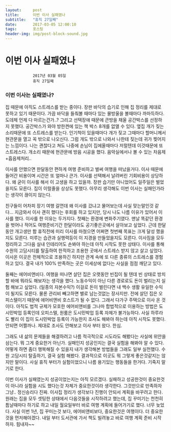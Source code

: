 ```yaml
---
layout:	    post
title: 	    이번 이사 실패였나
subtitle:   "휴직 27일째"
date:       2017-03-05 12:00:10 
tags:       포스팅
header-img: img/post-block-sound.jpg
---
```


# 	    이번 이사 실패였나
```
			2017년 03월 05일
			휴직 27일째
```

### 이번 이사는 실패였나?

집 때문에 아직도 스트레스를 받는 중이다. 장판 바닥의 습기로 인해 집 정리를 제대로 못하고 있기 때문이다. 가끔 바닥을 들춰볼 때마다 있는 물방울을 볼때마다 까마득하다. 도데체 언제 다 마르는건가..? 그리고 선택장애 때문에 큰방을 채울 공간박스를 선정하지 못했다. 공간박스가 와야 방한켠에 있는 책 박스 8개를 없앨 수 있다. 옆집 개가 짖는 소리때문에 또 스트레스를 받는다. 인기척이 있을때마다 개가 짖고 그때마다 할머니께서 현관문을 열고 꼭 밖으로 나오신다. 그럼 개도 밖으로 나와서 나한테 짖는데 귀가 찢어지는 느낌이다. 나는 괜찮다고 쳐도 나중에 손님이 집에올때마다 저럴텐데 이것때문에 또 스트레스다. 개소리 때문에 현관문에 방음 시공을 했다. 음악실에서나 볼 수 있는 차음제+흡음제처리..

이사를 안했으면 한달동안 편하게 여행 준비하고 벌써 여행을 떠났을거다. 이사 때문에 들어간 비용이며 시간은 또 얼마나 큰가. 이사를 선택해서 날려버린 기회비용이 상당하다. 왜 굳이 이사를 해서 이 고생을 하고 있을까. 장판 습기만 아니었어도 일주일은 벌었을지도 모른다. 집이 이럴줄을 상상도 못했다. 아무리 생각해도 이번 이사는 실패인가라는 생각이 끊이지 않는다.

친구들이 어차피 장기 여행 갈껀데 왜 이사를 갔냐고 물어보는데 사실 맞는말인것 같다... 지금와서 이사 괜히 했다는 후회를 하고 있지만, 당시 나도 나름 이유가 있어서 이사를 했다. 이사를 한 이유는 두가지다. 첫째는 환경에 변화주기였다. 맨날 똑같던 환경을 벗어나 적어도 여행준비기간 한달이라도 공기좋은곳에서 살아보고 싶었다. 근데 한달동안 개고생만 함 휴직전에 미리 이사를 마쳤으면 어쩌면 첫번째 목표는 크게 달성 했을지도 모른다. 미루는 습관과 실행력등이 이 지경을 만들었을지도 모른다. 이사짐을 모두 정리하고 그다음 실내 인테리어도 손봐야 하는데 아직 시작도 못한 상태다. 이사를 통해 수원의 고담시티를 탈출하여 한적하고 조용한 곳에서 스트레스 받지 않고 살고 싶었다. 이사온 이곳은 전체적으로 조용하긴 하지만 관계 속에 또 다른 종류의 스트레스를 경험하고 있다. 결국 내가 100% 만족하는 곳은 이세상에 없다는 사실을 점점 깨닫고 있다.

둘째는 에어비앤비다. 여행을 떠나면 살던 집은 오랫동안 빈집이 될 텐데 빈 상태로 방치할 바에 뭐라도 해보자는 생각을 했다. 노동수익이 아닌 다른 경로로도 돈이 벌리는지 실험 해보고 싶었다. (일종의 자본수익?) 이걸로 돈이 벌린다면 내 백수 생활 유일한 수익이 될지도 모른다. 물론 관리비 빼고하면 별로 남는것없는 장사지만. 전에 살던 집은 오피스텔이기 때문에 에어비앤비 호스트가 될 수 없다. 그래서 다가구 주택으로 이사 온 것이다. 아직도 법적 규제가 모호한 에어비앤비를 그나마 합법적으로 이용하는 방법은 도시민박업 등록인데 오피스텔, 원룸은 도시민박업 등록 자체가 불가능하다. 사실 하루라도 빨리 이 집이 도시민박업 등록이 가능한지 조사도 해봐야 하는데 아직 시작도 못했다. 안되면 어쩔까나. 제대로 조사도 안해보고 이사 부터 왔다. 한심.

그래도 내 삶의 문제들을 해결하려고 나름 적극적으로 시도라도 해봤다는 사실에 위안을 삼는다. 뭐 그게 중요한거 아닌가. 실패인지 성공인지는 결국 실험을 해봐야 알 수 있다. 어떻게 하면 좀더 행복해질 수 있을지 내가 생각해본 방법들을 그래도 일부 실천했다. 수원 고담시티 탈출하기, 결국 실험 해봤다. 결과적으로 이곳도 뭐 그렇게 좋은것같지는 않지만 말이다. 사실 휴직 부터가 실험이었으니 나름 용기있는 행동들을 한거다. 기죽지 말기로 한다.

이번 이사가 실패였는지 성공이었는지는 아직 모르겠다. 실패하고 성공한것이 중요한것이 아니라 실험을 시도 했다는것 자체가 중요한것이라 생각한다. 그것만으로 만족하자 그냥.. 정신승리다 진짜. 이사집 정리가 생각보다 진행이 안되서 계획을 바꾸려고 한다. 원래는 집을 모두 셋팅한 상태에서 다음것들을 시작하려고 했는데, 집 꾸미기는 천천히 틈날때마다 하기로 하고 내일 월요일부터 바로 여행 계획에 들어가기로 했다. 너무 늦었다. 사실 이번 1년, 집 꾸미는것 보다, 에어비앤비보다, 중요한것은 여행이다. 더 중요한것을 먼저해야겠다. 내일 부터 도서관에 가서 책도 빌려놓고 바로 여행 계획 준비 시작 하자. 힘내자~~

